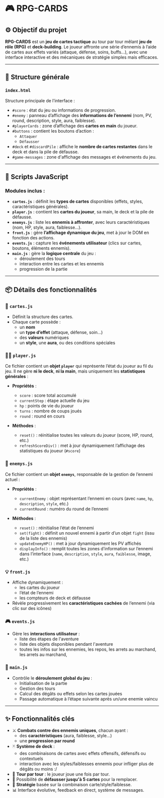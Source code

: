 # 🎮 RPG-CARDS

## ⚙️ Objectif du projet

**RPG-CARDS** est un **jeu de cartes tactique** au tour par tour mêlant **jeu de rôle (RPG)** et **deck-building**. Le joueur affronte une série d’ennemis à l’aide de cartes aux effets variés (attaque, défense, soins, buffs...), avec une interface interactive et des mécaniques de stratégie simples mais efficaces.

---

## 🧩 Structure générale

### `index.html`

Structure principale de l’interface :

- `#score` : état du jeu ou informations de progression.
- `#enemy` : panneau d’affichage des **informations de l’ennemi** (nom, PV, round, description, style, aura, faiblesse).
- `#playerCards` : zone d’affichage des **cartes en main** du joueur.
- `#buttons` : contient les boutons d’action :
  - `Attaquer`
  - `Défausser`
- `#deck` et `#discardPile` : affiche le **nombre de cartes restantes** dans le deck et dans la pile de défausse.
- `#game-messages` : zone d'affichage des messages et événements du jeu.

---

## 📁 Scripts JavaScript

### Modules inclus :

- **`cartes.js`** : définit les **types de cartes** disponibles (effets, styles, caractéristiques générales).
- **`player.js`** : contient les **cartes du joueur**, sa main, le deck et la pile de défausse.
- **`enemys.js`** : liste les **ennemis à affronter**, avec leurs caractéristiques (nom, HP, style, aura, faiblesse…).
- **`front.js`** : gère **l’affichage dynamique du jeu**, met à jour le DOM en fonction des actions.
- **`events.js`** : capture les **événements utilisateur** (clics sur cartes, boutons, éléments ennemis).
- **`main.js`** : gère la **logique centrale** du jeu :
  - déroulement des tours
  - interaction entre les cartes et les ennemis
  - progression de la partie

---

## 📦 Détails des fonctionnalités

### 🎴 `cartes.js`

- Définit la structure des cartes.
- Chaque carte possède :
  - un **nom**
  - un **type d’effet** (attaque, défense, soin…)
  - des **valeurs** numériques
  - un **style**, une **aura**, ou des conditions spéciales

### 🧑‍🎤 `player.js`

Ce fichier contient un **objet `player`** qui représente l’état du joueur au fil du jeu. Il ne gère **ni le deck**, **ni la main**, mais uniquement les **statistiques générales** :

- **Propriétés** :
  - `score` : score total accumulé
  - `currentStep` : étape actuelle du jeu
  - `hp` : points de vie du joueur
  - `turns` : nombre de coups joués
  - `round` : round en cours

- **Méthodes** :
  - `reset()` : réinitialise toutes les valeurs du joueur (score, HP, round, etc.)
  - `refreshScoreDiv()` : met à jour dynamiquement l’affichage des statistiques du joueur (`#score`)

### 👾 `enemys.js`

Ce fichier contient un **objet `enemys`**, responsable de la gestion de l’ennemi actuel :

- **Propriétés** :
  - `currentEnemy` : objet représentant l’ennemi en cours (avec `name`, `hp`, `description`, `style`, etc.)
  - `currentRound` : numéro du round de l’ennemi

- **Méthodes** :
  - `reset()` : réinitialise l’état de l’ennemi
  - `set(fight)` : définit un nouvel ennemi à partir d’un objet `fight` (issu de la liste des ennemis)
  - `updateEnemyHP()` : met à jour dynamiquement les PV affichés
  - `displayInfo()` : remplit toutes les zones d’information sur l’ennemi dans l’interface (`name`, `description`, `style`, `aura`, `faiblesse`, image, etc.)

### 💡 `front.js`

- Affiche dynamiquement :
  - les cartes du joueur
  - l’état de l’ennemi
  - les compteurs de deck et défausse
- Révèle progressivement les **caractéristiques cachées** de l’ennemi (via clic sur des icônes)

### 🎮 `events.js`

- Gère les **interactions utilisateur** :
  - liste des étapes de l'aventure
  - liste des objets disponibles pendant l'aventure
  - toutes les infos sur les ennemies, les repos, les arrets au marchand, les arrets au marchand,

### 🧠 `main.js`

- Contrôle le **déroulement global du jeu** :
  - Initialisation de la partie
  - Gestion des tours
  - Calcul des dégâts ou effets selon les cartes jouées
  - Passage automatique à l’étape suivante après un/une enemie vaincu

---

## ✨ Fonctionnalités clés

- ⚔️ **Combats contre des ennemis uniques**, chacun ayant :
  - des **caractéristiques** (aura, faiblesse, style…)
  - une **progression par round**
- 🃏 **Système de deck** :
  - des combinaisons de cartes avec effets offensifs, défensifs ou contextuels
  - interaction avec les styles/faiblesses ennemis pour infliger plus de dégâts ou moins :/
- 🔁 **Tour par tour** : le joueur joue une fois par tour.
- 🔄 Possibilité de **défausser jusqu'à 5 cartes** pour la remplacer.
- 🎯 **Stratégie** basée sur la combinaison carte/style/faiblesse.
- 📊 Interface évolutive, feedback en direct, système de messages.